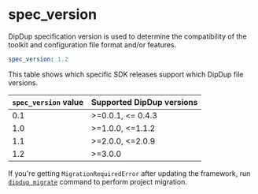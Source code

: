 # spec\_version

DipDup specification version is used to determine the compatibility of the toolkit and configuration file format and/or features.

```yaml
spec_version: 1.2
```

This table shows which specific SDK releases support which DipDup file versions.

| `spec_version` value | Supported DipDup versions |
| :--- | :--- |
| 0.1 | >=0.0.1, <= 0.4.3 |
| 1.0 | >=1.0.0, <=1.1.2 |
| 1.1 | >=2.0.0, <=2.0.9 |
| 1.2 | >=3.0.0 |

If you're getting `MigrationRequiredError` after updating the framework, run [`dipdup migrate`](../cli-reference.md#migrate) command to perform project migration.

